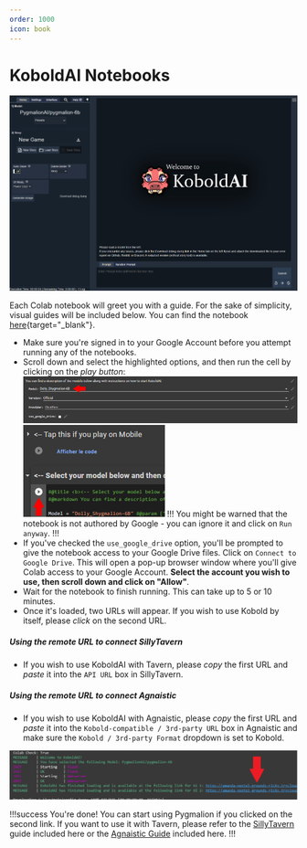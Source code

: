 ```yaml
---
order: 1000
icon: book
---
```


# KoboldAI Notebooks

![](/static/KoboldAI-newui.PNG)

Each Colab notebook will greet you with a guide. For the sake of simplicity, visual guides will be included below. You can find the notebook [here](https://colab.research.google.com/github/OtisAlejandro/LLMColabs/blob/main/Otis%27_Colab_GPU_(OFFICIAL).ipynb){target="_blank"}.

- Make sure you're signed in to your Google Account before you attempt running any of the notebooks.
- Scroll down and select the highlighted options, and then run the cell by clicking on the *play button*:
![](/static/ColabModel.PNG)
![](/static/ColabRunCell.PNG)
!!!
You might be warned that the notebook is not authored by Google - you can ignore it and click on `Run anyway`.
!!!
- If you've checked the `use_google_drive` option, you'll be prompted to give the notebook access to your Google Drive files. Click on `Connect to Google Drive`. This will open a pop-up browser window where you'll give Colab access to your Google Account. **Select the account you wish to use, then scroll down and click on "Allow"**.
- Wait for the notebook to finish running. This can take up to 5 or 10 minutes.
-  Once it's loaded, two URLs will appear. If you wish to use Kobold by itself, please *click* on the second URL.
##### Using the remote URL to connect SillyTavern
- If you wish to use KoboldAI with Tavern, please *copy* the first URL and *paste* it into the `API URL` box in SillyTavern.
##### Using the remote URL to connect Agnaistic
- If you wish to use KoboldAI with Agnaistic, please *copy* the first URL and *paste* it into the `Kobold-compatible / 3rd-party URL` box in Agnaistic and make sure the `Kobold / 3rd-party Format` dropdown is set to Kobold.

![](/static/kobold-cloud2.PNG)

!!!success You're done! 
You can start using Pygmalion if you clicked on the second link. If you want to use it with Tavern, please refer to the [SillyTavern](https://docs.pygmalion.chat/pygmalion-extras/sillytavern/) guide included here or the [Agnaistic Guide](https://docs.pygmalion.chat/pygmalion-extras/agnaistic/) included here.
!!!

